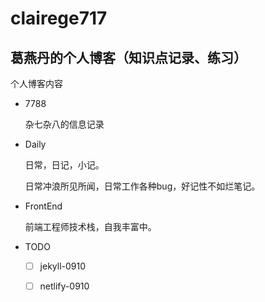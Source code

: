 # clairege717

葛燕丹的个人博客（知识点记录、练习）
--------------------------------

个人博客内容

- 7788
  
  杂七杂八的信息记录

- Daily
  
  日常，日记，小记。

  日常冲浪所见所闻，日常工作各种bug，好记性不如烂笔记。

- FrontEnd
  
  前端工程师技术栈，自我丰富中。


- TODO
  
  - [ ] jekyll-0910
  - [ ] netlify-0910

